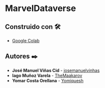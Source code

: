# MarvelDataverse



## Construido con :hammer_and_wrench:

* [Google Colab](https://colab.research.google.com/)

## Autores :black_nib:

* **José Manuel Viñas Cid** -  [josemanuelvinhas](https://github.com/josemanuelvinhas)
* **Iago Muñoz Varela** -  [TheMaakarov](https://github.com/TheMaakarov)
* **Yomar Costa Orellana** - [Yomiquesh](https://github.com/Yomiquesh)
